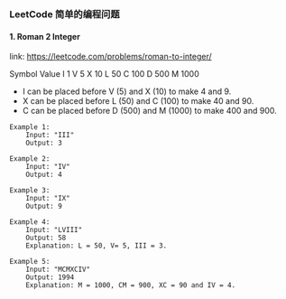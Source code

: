 ### LeetCode 简单的编程问题

#### 1. Roman 2 Integer

link: https://leetcode.com/problems/roman-to-integer/

Symbol       Value
I             1
V             5
X             10
L             50
C             100
D             500
M             1000

- I can be placed before V (5) and X (10) to make 4 and 9. 
- X can be placed before L (50) and C (100) to make 40 and 90. 
- C can be placed before D (500) and M (1000) to make 400 and 900.

```
Example 1:
	Input: "III"
	Output: 3

Example 2:
	Input: "IV"
	Output: 4

Example 3:
	Input: "IX"
	Output: 9

Example 4:
	Input: "LVIII"
	Output: 58
	Explanation: L = 50, V= 5, III = 3.

Example 5:
	Input: "MCMXCIV"
	Output: 1994
	Explanation: M = 1000, CM = 900, XC = 90 and IV = 4.
```